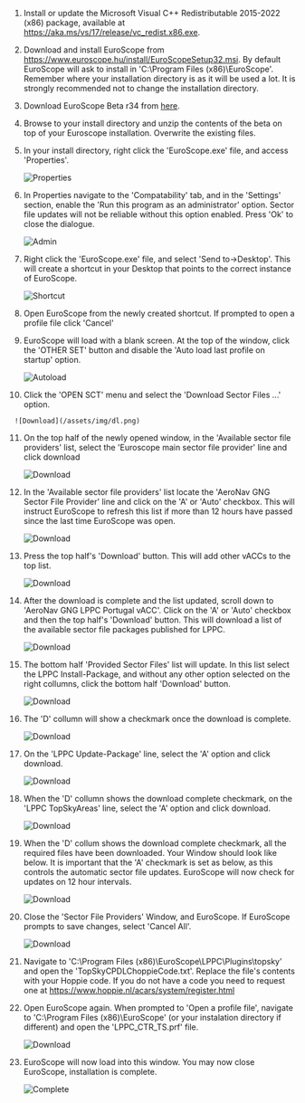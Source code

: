 ---
---

1. Install or update the Microsoft Visual C++ Redistributable 2015-2022 (x86) package, available at https://aka.ms/vs/17/release/vc_redist.x86.exe.

2.   Download and install EuroScope from https://www.euroscope.hu/install/EuroScopeSetup32.msi. By default EuroScope will ask to install in 'C:\Program Files (x86)\EuroScope'. Remember where your installation directory is as it will be used a lot. It is strongly recommended not to change the installation directory.

3.   Download EuroScope Beta r34 from [here](https://web.archive.org/web/20220619021425if_/https://www.euroscope.hu/install/EuroScopeBeta32a34.zip).

4.   Browse to your install directory and unzip the contents of the beta on top of your Euroscope installation. Overwrite the existing files. 

5.   In your install directory, right click the 'EuroScope.exe' file, and access 'Properties'.

     ![Properties](/assets/img/rclick.png)

6.   In Properties navigate to the 'Compatability' tab, and in the 'Settings' section, enable the 'Run this program as an administrator' option. Sector file updates will not be reliable without this option enabled. Press 'Ok' to close the dialogue.

     ![Admin](/assets/img/admin.png)

7.   Right click the 'EuroScope.exe' file, and select 'Send to->Desktop'. This will create a shortcut in your Desktop that points to the correct instance of EuroScope.

     ![Shortcut](/assets/img/short.png)

8.   Open EuroScope from the newly created shortcut. If prompted to open a profile file click 'Cancel'

9.   EuroScope will load with a blank screen. At the top of the window, click the 'OTHER SET' button and disable the 'Auto load last profile on startup' option.

     ![Autoload](/assets/img/aload.png)

10.   Click the 'OPEN SCT' menu and select the 'Download Sector Files ...' option.

     ![Download](/assets/img/dl.png)

11.  On the top half of the newly opened window, in the 'Available sector file providers' list, select the 'Euroscope main sector file provider' line and click download

     ![Download](/assets/img/gng.png)

12.  In the 'Available sector file providers' list locate the 'AeroNav GNG Sector File Provider' line and click on the 'A' or 'Auto' checkbox. This will instruct EuroScope to refresh this list if more than 12 hours have passed since the last time EuroScope was open.

     ![Download](/assets/img/sf1.png)

13.  Press the top half's 'Download' button. This will add other vACCs to the top list.

     ![Download](/assets/img/sf2.png)

14.  After the download is complete and the list updated, scroll down to 'AeroNav GNG LPPC Portugal vACC'. Click on the 'A' or 'Auto' checkbox and then the top half's 'Download' button. This will download a list of the available sector file packages published for LPPC.

     ![Download](/assets/img/sf3.png)

15.  The bottom half 'Provided Sector Files' list will update. In this list select the LPPC Install-Package, and without any other option selected on the right collumns, click the bottom half 'Download' button.

     ![Download](/assets/img/ptinst.png)

16.  The 'D' collumn will show a checkmark once the download is complete.

     ![Download](/assets/img/ptdld.png)

17.  On the 'LPPC Update-Package' line, select the 'A' option and click download.

     ![Download](/assets/img/dlup.png)

18.  When the 'D' collumn shows the download complete checkmark, on the 'LPPC TopSkyAreas' line, select the 'A' option and click download.

     ![Download](/assets/img/dlar.png)

19.  When the 'D' collum shows the download complete checkmark, all the required files have been downloaded. Your Window should look like below. It is important that the 'A' checkmark is set as below, as this controls the automatic sector file updates. EuroScope will now check for updates on 12 hour intervals. 

     ![Download](/assets/img/dlcomplete.png)

20.  Close the 'Sector File Providers' Window, and EuroScope. If EuroScope prompts to save changes, select 'Cancel All'.

     ![Download](/assets/img/cancel.png)

21.  Navigate to 'C:\Program Files (x86)\EuroScope\LPPC\Plugins\topsky' and open the 'TopSkyCPDLChoppieCode.txt'. Replace the file's contents with your Hoppie code. If you do not have a code you need to request one at https://www.hoppie.nl/acars/system/register.html

22.  Open EuroScope again. When prompted to 'Open a profile file', navigate to 'C:\Program Files (x86)\EuroScope' (or your instalation directory if different) and open the 'LPPC_CTR_TS.prf' file.

     ![Download](/assets/img/prof.png)

23.  EuroScope will now load into this window. You may now close EuroScope, installation is complete.

     ![Complete](/assets/img/complete.png)
